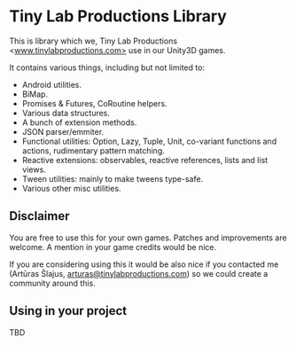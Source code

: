 Tiny Lab Productions Library
============================

This is library which we, Tiny Lab Productions <www.tinylabproductions.com> use
in our Unity3D games. 

It contains various things, including but not limited to:

* Android utilities.
* BiMap.
* Promises & Futures, CoRoutine helpers.
* Various data structures.
* A bunch of extension methods.
* JSON parser/emmiter.
* Functional utilities: Option, Lazy, Tuple, Unit, co-variant functions and actions, rudimentary pattern matching.
* Reactive extensions: observables, reactive references, lists and list views.
* Tween utilities: mainly to make tweens type-safe.
* Various other misc utilities.

Disclaimer
----------

You are free to use this for your own games. Patches and improvements are welcome. A mention in your game credits would be nice.

If you are considering using this it would be also nice if you contacted me (Artūras Šlajus, arturas@tinylabproductions.com) so we could create a community around this.

Using in your project
---------------------

TBD
